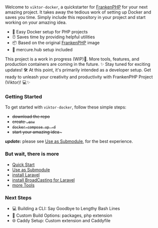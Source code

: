 Welcome to `viktor-docker`, a quickstarter for [FrankenPHP](https://frankenphp.dev) for your next amazing project. It takes away the tedious work of setting up Docker and saves you time. Simply include this repository in your project and start working on your amazing idea.

- 🐳 Easy Docker setup for PHP projects
- ⏰ Saves time by providing helpful utilities
- 📦 Based on the original [FrankenPHP](https://hub.docker.com/r/dunglas/frankenphp#!) image 
- 🚀 mercure.hub setup included

This project is a work in progress (WIP)🚧. More tools, features, and production containers are coming in the future. ✨ Stay tuned for exciting updates! 🛠️
At this point, it's primarily intended as a developer setup. Get ready to unleash your creativity and productivity with FrankenPHP Project (Viktor)! 💻✨

### Getting Started

To get started with `viktor-docker`, follow these simple steps:

- ~~download the repo~~ 
- ~~create `.env`~~
- ~~`docker-compose up -d`~~
- ~~start your amazing idea~~~

__*update:*__ please see [Use as Submodule](/docs/submodule.md), for the best experience.


### But wait, there is more

- [Quick Start](/docs/quick-start.md)
- [Use as Submodule](/docs/submodule.md)
- [install Laravel](/docs/laravel.md)
- [install BroadCasting for Laravel](/docs/laravel-broadcasting.md)
- [more Tools](/docs/tools.md)


### Next Steps

- 💻 Building a CLI: Say Goodbye to Lengthy Bash Lines
- 🔧 Custom Build Options: packages, php extension
- 🌐 Caddy Setup: Custom extension and Caddyfile